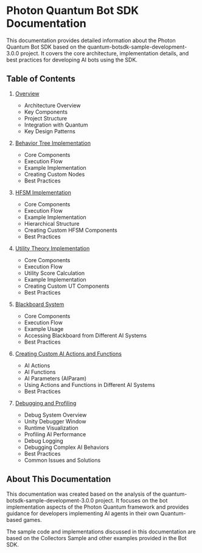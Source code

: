 # Photon Quantum Bot SDK Documentation

This documentation provides detailed information about the Photon Quantum Bot SDK based on the quantum-botsdk-sample-development-3.0.0 project. It covers the core architecture, implementation details, and best practices for developing AI bots using the SDK.

## Table of Contents

1. [Overview](01-Overview.md)
   - Architecture Overview
   - Key Components
   - Project Structure
   - Integration with Quantum
   - Key Design Patterns

2. [Behavior Tree Implementation](02-Behavior-Tree-Implementation.md)
   - Core Components
   - Execution Flow
   - Example Implementation
   - Creating Custom Nodes
   - Best Practices

3. [HFSM Implementation](03-HFSM-Implementation.md)
   - Core Components
   - Execution Flow
   - Example Implementation
   - Hierarchical Structure
   - Creating Custom HFSM Components
   - Best Practices

4. [Utility Theory Implementation](04-Utility-Theory-Implementation.md)
   - Core Components
   - Execution Flow
   - Utility Score Calculation
   - Example Implementation
   - Creating Custom UT Components
   - Best Practices

5. [Blackboard System](05-Blackboard-System.md)
   - Core Components
   - Execution Flow
   - Example Usage
   - Accessing Blackboard from Different AI Systems
   - Best Practices

6. [Creating Custom AI Actions and Functions](06-Custom-Actions-and-Functions.md)
   - AI Actions
   - AI Functions
   - AI Parameters (AIParam)
   - Using Actions and Functions in Different AI Systems
   - Best Practices

7. [Debugging and Profiling](07-Debugging-and-Profiling.md)
   - Debug System Overview
   - Unity Debugger Window
   - Runtime Visualization
   - Profiling AI Performance
   - Debug Logging
   - Debugging Complex AI Behaviors
   - Best Practices
   - Common Issues and Solutions

## About This Documentation

This documentation was created based on the analysis of the quantum-botsdk-sample-development-3.0.0 project. It focuses on the bot implementation aspects of the Photon Quantum framework and provides guidance for developers implementing AI agents in their own Quantum-based games.

The sample code and implementations discussed in this documentation are based on the Collectors Sample and other examples provided in the Bot SDK.
